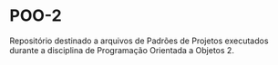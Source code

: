 # POO-2
Repositório destinado a arquivos de Padrões de Projetos executados durante a disciplina de Programação Orientada a Objetos 2.
